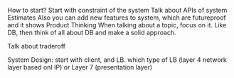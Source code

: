 How to start?
Start with constraint of the system
Talk about APIs of system
Estimates
Also you can add new features to system, which are futureproof and it shows Product Thinking
When talking about a topic, focus on it. Like DB, then think of all about DB and make a solid approach.

Talk about traderoff

System Design: start with client, and LB. which type of LB (layer 4 network layer based onI IP) or Layer 7 (presentation layer)